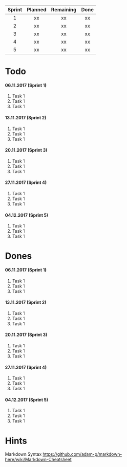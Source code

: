 
| Sprint   | Planned   | Remaining  | Done  |
|:--------:|:---------:|:----------:|:-----:|
| 1        | xx        | xx         | xx    |
| 2        | xx        | xx         | xx    |
| 3        | xx        | xx         | xx    |
| 4        | xx        | xx         | xx    |
| 5        | xx        | xx         | xx    |



# Todo
#### 06.11.2017 (Sprint 1)
1. Task 1
1. Task 1
1. Task 1

#### 13.11.2017 (Sprint 2)
1. Task 1
1. Task 1
1. Task 1

#### 20.11.2017 (Sprint 3)
1. Task 1
1. Task 1
1. Task 1

#### 27.11.2017 (Sprint 4)
1. Task 1
1. Task 1
1. Task 1

#### 04.12.2017 (Sprint 5)
1. Task 1
1. Task 1
1. Task 1


# Dones
#### 06.11.2017 (Sprint 1)
1. Task 1
1. Task 1
1. Task 1

#### 13.11.2017 (Sprint 2)
1. Task 1
1. Task 1
1. Task 1

#### 20.11.2017 (Sprint 3)
1. Task 1
1. Task 1
1. Task 1


#### 27.11.2017 (Sprint 4)
1. Task 1
1. Task 1
1. Task 1

#### 04.12.2017 (Sprint 5)
1. Task 1
1. Task 1
1. Task 1

# Hints
Markdown Syntax
https://github.com/adam-p/markdown-here/wiki/Markdown-Cheatsheet

